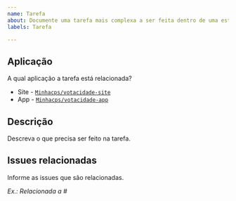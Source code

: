 ```yaml
---
name: Tarefa
about: Documente uma tarefa mais complexa a ser feita dentro de uma estória
labels: Tarefa

---
```


## **Aplicação**
A qual aplicação a tarefa está relacionada?

- Site - [`Minhacps/votacidade-site`](https://github.com/Minhacps/votacidade-site)
- App - [`Minhacps/votacidade-app`](https://github.com/Minhacps/votacidade-app)

## **Descrição**
Descreva o que precisa ser feito na tarefa.

## **Issues relacionadas**
Informe as issues que são relacionadas.

*Ex.: Relacionada a #<!-- ID da issue -->*
